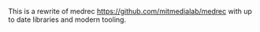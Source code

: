 This is a rewrite of medrec https://github.com/mitmedialab/medrec with up to date libraries and modern tooling.